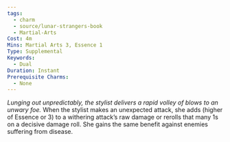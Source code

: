 ```yaml
---
tags:
  - charm
  - source/lunar-strangers-book
  - Martial-Arts
Cost: 4m
Mins: Martial Arts 3, Essence 1
Type: Supplemental
Keywords:
  - Dual
Duration: Instant
Prerequisite Charms:
  - None
---
```

*Lunging out unpredictably, the stylist delivers a rapid volley of blows to an unwary foe.*
When the stylist makes an unexpected attack, she adds (higher of Essence or 3) to a withering attack’s raw damage or rerolls that many 1s on a decisive damage roll. She gains the same benefit against enemies suffering from disease.